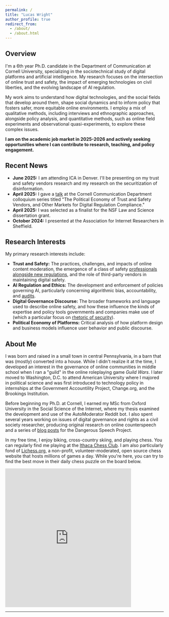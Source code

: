 ```yaml
---
permalink: /
title: "Lucas Wright"
author_profile: true
redirect_from: 
  - /about/
  - /about.html
---
```


## Overview

I'm a 6th year Ph.D. candidate in the Department of Communication at Cornell University, specializing in the sociotechnical study of digital platforms and artificial intelligence. My research focuses on the intersection of online trust and safety, the impact of emerging technologies on civil liberties, and the evolving landscape of AI regulation.

My work aims to understand how digital technologies, and the social fields that develop around them, shape social dynamics and to inform policy that fosters safer, more equitable online environments. I employ a mix of qualitative methods, including interviews and ethnographic approaches, alongside policy analysis, and quantitative methods, such as online field experiments and observational quasi-experiments, to explore these complex issues.

**I am on the academic job market in 2025-2026 and actively seeking opportunities where I can contribute to research, teaching, and policy engagement.**

## Recent News

* **June 2025:** I am attending ICA in Denver. I'll be presenting on my trust and safety vendors research and my research on the securitization of disinformation.
* **April 2025:** I gave a [talk](https://events.cornell.edu/event/commcolloquium-lucas-wright) at the Cornell Communication Department colloquium series titled "The Political Economy of Trust and Safety Vendors, and Other Markets for Digital Regulation Compliance."
* **April 2025:** I was selected as a finalist for the NSF Law and Science dissertation grant.
* **October 2024:** I presented at the Association for Internet Researchers in Sheffield.

## Research Interests

My primary research interests include:

* **Trust and Safety:** The practices, challenges, and impacts of online content moderation, the emergence of a class of safety [professionals alongside new regulations](https://citizensandtech.org/2024/08/for-whom-is-trust-and-safety-professionalizing/), and the role of third-party vendors in maintaining digital safety.
* **AI Regulation and Ethics:** The development and enforcement of policies governing AI, particularly concerning algorithmic bias, accountability, and [audits](https://citizensandtech.org/research/2024-algorithm-transparency-law/).
* **Digital Governance Discourse:** The broader frameworks and language used to describe online safety, and how these influence the kinds of expertise and policy tools governments and companies make use of (which a particular focus on [rhetoric of security](https://citizensandtech.org/2024/06/wrestling-with-the-language-of-security-in-conversations-about-digital-governance/)).
* **Political Economy of Platforms:** Critical analysis of how platform design and business models influence user behavior and public discourse.

## About Me

I was born and raised in a small town in central Pennsylvania, in a barn that was (mostly) converted into a house. While I didn't realize it at the time, I developed an interest in the governance of online communities in middle school when I ran a "guild" in the online roleplaying game *Guild Wars*. I later moved to Washington, D.C. to attend American University where I majored in political science and was first introduced to technology policy in internships at the Government Accountility Project, Change.org, and the Brookings Institution. 

Before beginning my Ph.D. at Cornell, I earned my MSc from Oxford University in the Social Science of the Internet, where my thesis examined the development and use of the AutoModerator Reddit bot. I also spent several years working on issues of digital governance and rights as a civil society researcher, producing original research on online counterspeech and a series of [blog posts](https://www.dangerousspeech.org/author/lucas-wright) for the Dangerous Speech Project.

In my free time, I enjoy biking, cross-country skiing, and playing chess. You can regularly find me playing at the [Ithaca Chess Club](https://ithacachessclub.com/). I am also particularly fond of [Lichess.org](https://lichess.org), a non-profit, volunteer-moderated, open source chess website that hosts millions of games a day. While you're here, you can try to find the best move in their daily chess puzzle on the board below.

<iframe src="https://lichess.org/training/frame?theme=brown&bg=dark" style="width: 400px; aspect-ratio: 10/11;" allowtransparency="true" frameborder="0"></iframe>

---
